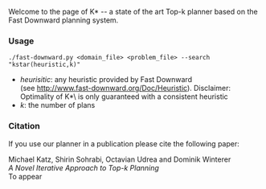 Welcome to the page of K\* -- a state of the art Top-k planner based on the 
Fast Downward planning system.

### Usage ###

```
./fast-downward.py <domain_file> <problem_file> --search "kstar(heuristic,k)"
```
* _heurisitic_:  any heuristic provided by Fast Downward    
(see http://www.fast-downward.org/Doc/Heuristic). 
Disclaimer: Optimality of K*\ is only guaranteed with a consistent heuristic
* _k_: the number of plans

### Citation ###
If you use our planner in a publication please cite the following paper:

Michael Katz, Shirin Sohrabi, Octavian Udrea and Dominik Winterer  
_A Novel Iterative Approach to Top-k Planning_  
To appear